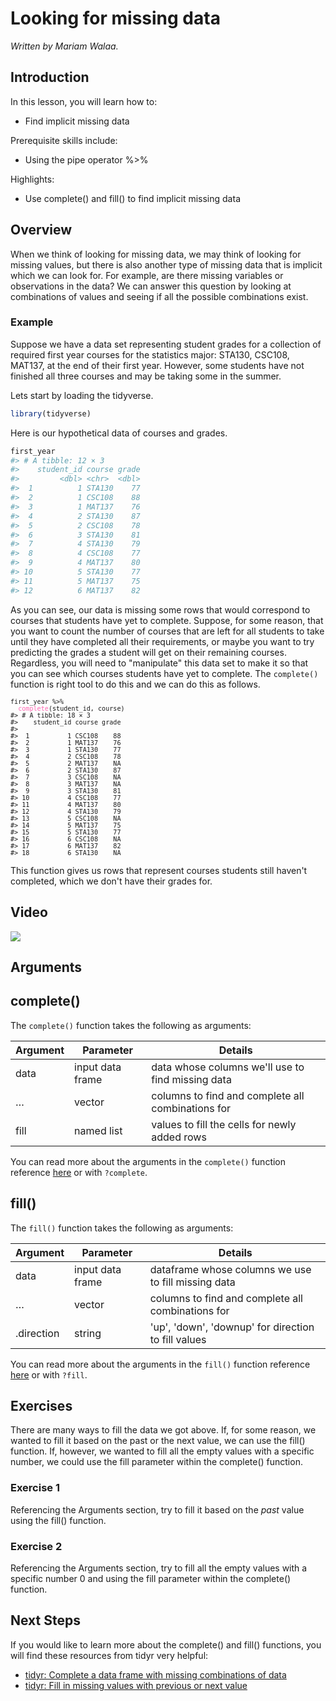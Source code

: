 



# Looking for missing data

*Written by Mariam Walaa.*


## Introduction

In this lesson, you will learn how to:

- Find implicit missing data

Prerequisite skills include:

- Using the pipe operator %>%

Highlights:

- Use complete() and fill() to find implicit missing data

## Overview

When we think of looking for missing data, we may think of looking for missing values, 
but there is also another type of missing data that is implicit which we can look for.
For example, are there missing variables or observations in the data? We can answer this
question by looking at combinations of values and seeing if all the possible combinations
exist.

### Example

Suppose we have a data set representing student grades for a collection of required first
year courses for the statistics major: STA130, CSC108, MAT137, at the end of their first
year. However, some students have not finished all three courses and may be taking some in
the summer.

Lets start by loading the tidyverse.


```r
library(tidyverse)
```

Here is our hypothetical data of courses and grades.




```r
first_year
#> # A tibble: 12 × 3
#>    student_id course grade
#>         <dbl> <chr>  <dbl>
#>  1          1 STA130    77
#>  2          1 CSC108    88
#>  3          1 MAT137    76
#>  4          2 STA130    87
#>  5          2 CSC108    78
#>  6          3 STA130    81
#>  7          4 STA130    79
#>  8          4 CSC108    77
#>  9          4 MAT137    80
#> 10          5 STA130    77
#> 11          5 MAT137    75
#> 12          6 MAT137    82
```

As you can see, our data is missing some rows that would correspond to courses that 
students have yet to complete. Suppose, for some reason, that you want to count the number 
of courses that are left for all students to take until they have completed all their 
requirements, or maybe you want to try predicting the grades a student will get on their 
remaining courses. Regardless, you will need to "manipulate" this data set to make it so 
that you can see which courses students have yet to complete. The `complete()` function is 
right tool to do this and we can do this as follows.



<pre><code class='language-r'><code>first_year %>%<br>&nbsp;&nbsp;<span style='color:hotpink'>complete</span>(student_id, course)<br>#> # A tibble: 18 × 3<br>#> &nbsp;&nbsp;&nbsp;student_id course grade<br>#> &nbsp;&nbsp;&nbsp;&nbsp;&nbsp;&nbsp;&nbsp;&nbsp;<dbl> <chr> &nbsp;<dbl><br>#> &nbsp;1 &nbsp;&nbsp;&nbsp;&nbsp;&nbsp;&nbsp;&nbsp;&nbsp;&nbsp;1 CSC108 &nbsp;&nbsp;&nbsp;88<br>#> &nbsp;2 &nbsp;&nbsp;&nbsp;&nbsp;&nbsp;&nbsp;&nbsp;&nbsp;&nbsp;1 MAT137 &nbsp;&nbsp;&nbsp;76<br>#> &nbsp;3 &nbsp;&nbsp;&nbsp;&nbsp;&nbsp;&nbsp;&nbsp;&nbsp;&nbsp;1 STA130 &nbsp;&nbsp;&nbsp;77<br>#> &nbsp;4 &nbsp;&nbsp;&nbsp;&nbsp;&nbsp;&nbsp;&nbsp;&nbsp;&nbsp;2 CSC108 &nbsp;&nbsp;&nbsp;78<br>#> &nbsp;5 &nbsp;&nbsp;&nbsp;&nbsp;&nbsp;&nbsp;&nbsp;&nbsp;&nbsp;2 MAT137 &nbsp;&nbsp;&nbsp;NA<br>#> &nbsp;6 &nbsp;&nbsp;&nbsp;&nbsp;&nbsp;&nbsp;&nbsp;&nbsp;&nbsp;2 STA130 &nbsp;&nbsp;&nbsp;87<br>#> &nbsp;7 &nbsp;&nbsp;&nbsp;&nbsp;&nbsp;&nbsp;&nbsp;&nbsp;&nbsp;3 CSC108 &nbsp;&nbsp;&nbsp;NA<br>#> &nbsp;8 &nbsp;&nbsp;&nbsp;&nbsp;&nbsp;&nbsp;&nbsp;&nbsp;&nbsp;3 MAT137 &nbsp;&nbsp;&nbsp;NA<br>#> &nbsp;9 &nbsp;&nbsp;&nbsp;&nbsp;&nbsp;&nbsp;&nbsp;&nbsp;&nbsp;3 STA130 &nbsp;&nbsp;&nbsp;81<br>#> 10 &nbsp;&nbsp;&nbsp;&nbsp;&nbsp;&nbsp;&nbsp;&nbsp;&nbsp;4 CSC108 &nbsp;&nbsp;&nbsp;77<br>#> 11 &nbsp;&nbsp;&nbsp;&nbsp;&nbsp;&nbsp;&nbsp;&nbsp;&nbsp;4 MAT137 &nbsp;&nbsp;&nbsp;80<br>#> 12 &nbsp;&nbsp;&nbsp;&nbsp;&nbsp;&nbsp;&nbsp;&nbsp;&nbsp;4 STA130 &nbsp;&nbsp;&nbsp;79<br>#> 13 &nbsp;&nbsp;&nbsp;&nbsp;&nbsp;&nbsp;&nbsp;&nbsp;&nbsp;5 CSC108 &nbsp;&nbsp;&nbsp;NA<br>#> 14 &nbsp;&nbsp;&nbsp;&nbsp;&nbsp;&nbsp;&nbsp;&nbsp;&nbsp;5 MAT137 &nbsp;&nbsp;&nbsp;75<br>#> 15 &nbsp;&nbsp;&nbsp;&nbsp;&nbsp;&nbsp;&nbsp;&nbsp;&nbsp;5 STA130 &nbsp;&nbsp;&nbsp;77<br>#> 16 &nbsp;&nbsp;&nbsp;&nbsp;&nbsp;&nbsp;&nbsp;&nbsp;&nbsp;6 CSC108 &nbsp;&nbsp;&nbsp;NA<br>#> 17 &nbsp;&nbsp;&nbsp;&nbsp;&nbsp;&nbsp;&nbsp;&nbsp;&nbsp;6 MAT137 &nbsp;&nbsp;&nbsp;82<br>#> 18 &nbsp;&nbsp;&nbsp;&nbsp;&nbsp;&nbsp;&nbsp;&nbsp;&nbsp;6 STA130 &nbsp;&nbsp;&nbsp;NA</code></code></pre>

This function gives us rows that represent courses students still haven't completed,
which we don't have their grades for.

## Video

![](https://youtu.be/1zowsiffKHg)

## Arguments

## complete()

The `complete()` function takes the following as arguments:

| Argument | Parameter        | Details                                           |
| -------- | ---------------- | ------------------------------------------------- |
| data     | input data frame | data whose columns we'll use to find missing data |
| …        | vector           | columns to find and complete all combinations for |
| fill     | named list       | values to fill the cells for newly added rows     |

You can read more about the arguments in the `complete()` function reference
[here](https://tidyr.tidyverse.org/reference/complete.html) or with `?complete`.

## fill()

The `fill()` function takes the following as arguments:

| Argument   | Parameter        | Details                                               |
| ---------- | ---------------- | ----------------------------------------------------- |
| data       | input data frame | dataframe whose columns we use to fill missing data   |
| …          | vector           | columns to find and complete all combinations for     |
| .direction | string           | 'up', 'down', 'downup' for direction to fill values   |

You can read more about the arguments in the `fill()` function reference
[here](https://tidyr.tidyverse.org/reference/fill.html) or with `?fill`.

## Exercises

There are many ways to fill the data we got above. If, for some reason, we wanted to fill
it based on the past or the next value, we can use the fill() function. If, however, we 
wanted to fill all the empty values with a specific number, we could use the fill 
parameter within the complete() function.

### Exercise 1

Referencing the Arguments section, try to fill it based on the _past_ value using the
fill() function.






### Exercise 2

Referencing the Arguments section, try to fill all the empty values with a specific number
0 and using the fill parameter within the complete() function.






## Next Steps

If you would like to learn more about the complete() and fill() functions, you will find
these resources from tidyr very helpful:

- [tidyr: Complete a data frame with missing combinations of data](https://tidyr.tidyverse.org/reference/complete.html)
- [tidyr: Fill in missing values with previous or next
value](https://tidyr.tidyverse.org/reference/fill.html)













